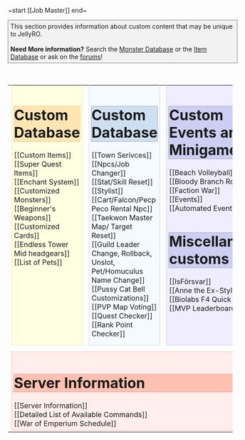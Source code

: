 ~start
	[[Job Master]]
end~


<div style="padding:5px;margin:auto; width:100%; background-color: #f2f2f2;outline: 1px solid grey;">
	This section provides information about custom content that may be unique to JellyRO.<br>
	<br>
	<b>Need More information?</b> Search the <a href="http://cp.jellyro.com">Monster Database</a> or the <a href="http://cp.jellyro.com">Item Database</a> or ask on the <a href="http://forum.jellyro.com">forums</a>!
</div>
<br><br>
<table>
	<tr style="height:1px;">
		<td style="height:inherit;">
			<div style="padding:5px; background-color: #ffffe1;outline: 1px solid #ffe5b2; height:100%;vertical-align: top;">
				<div style="margin:auto; width:100%; background-color: #ffe5b2;outline: 1px solid #e5c9a1;">
					<h1> Custom Database </h1>
				</div>
				[[Custom Items]]<br>
				[[Super Quest Items]]<br>
				[[Enchant System]]<br>
				[[Customized Monsters]]<br>
				[[Beginner's Weapons]]<br>
				[[Customized Cards]]<br>
				[[Endless Tower Mid headgears]]<br>
				[[List of Pets]]<br>
			</div>
		</td>
		<td style="height:inherit;">
			<div style="padding:5px; background-color: #f5faff;outline: 1px solid #cedff2; height:100%; vertical-align: top;">
				<div style="margin:auto; width:100%; background-color: #cedff2;outline: 1px solid #a3b0bf;">
					<h1> Custom Database </h1>
				</div>
				[[Town Serivces]]<br>
				[[Npcs/Job Changer]]<br>
				[[Stat/Skill Reset]]<br>
				[[Stylist]]<br>
				[[Cart/Falcon/Pecp Peco Rental Npc]]<br>
				[[Taekwon Master Map/ Target Reset]]<br>
				[[Guild Leader Change, Rollback, Unslot, Pet/Homuculus Name Change]]<br>
				[[Pussy Cat Bell Customizations]]<br>
				[[PVP Map Voting]]<br>
				[[Quest Checker]]<br>
				[[Rank Point Checker]]<br>
			</div>
		</td>
	<td style="height:inherit;">
			<div style="padding:5px; background-color: #efedff;outline: 1px solid  #cecef2; vertical-align: top; height:100%">
				<div>
					<div style="margin:auto; width:100%; background-color: #cecef2;outline: 1px solid #b1acbf;">
						<h1> Custom Events and Minigames </h1>
					</div>
					[[Beach Volleyball]]<br>
					[[Bloody Branch Rooms]]<br>
					[[Faction War]]<br>
					[[Events]]<br>
					[[Automated Events]]<br>
				</div>
				<div style="margin:auto; width:100%; background-color: #cecef2;outline: 1px solid #b1acbf;">
					<h1> Miscellaneous customs </h1>
				</div>
				[[IsFörsvar]]<br>
				[[Anne the Ex-Stylist]]<br>
				[[Biolabs F4 Quick Access]]<br>
				[[MVP Leaderboards]]<br>
		</div>
		</td>
	</tr>
	<tr>
		<td colspan=3>
		<div style="padding:5px;margin-top:15px; background-color:#ffeeeb ;outline: 1px solid #ffc1b2; height:100%;vertical-align: top;">
			<div style="width:100%; background-color: #ffc1b2;outline: 1px solid #e5a495;">
				<h1> Server Information </h1>
			</div>
		[[Server Information]]<br>
		[[Detailed List of Available Commands]]<br>
		[[War of Emperium Schedule]]<br>
		</div>
	</tr>
</table>


